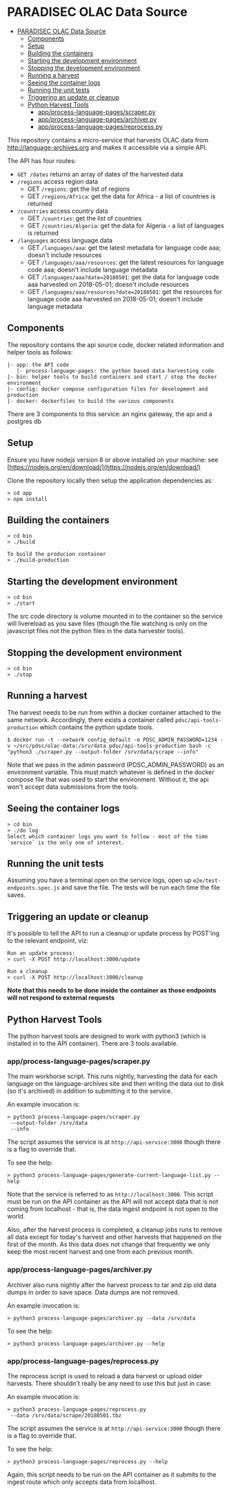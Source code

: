 # PARADISEC OLAC Data Source

<!-- TOC depthFrom:2 depthTo:6 withLinks:1 updateOnSave:1 orderedList:0 -->

- [PARADISEC OLAC Data Source](#paradisec-olac-data-source)
    - [Components](#components)
    - [Setup](#setup)
    - [Building the containers](#building-the-containers)
    - [Starting the development environment](#starting-the-development-environment)
    - [Stopping the development environment](#stopping-the-development-environment)
    - [Running a harvest](#running-a-harvest)
    - [Seeing the container logs](#seeing-the-container-logs)
    - [Running the unit tests](#running-the-unit-tests)
    - [Triggering an update or cleanup](#triggering-an-update-or-cleanup)
    - [Python Harvest Tools](#python-harvest-tools)
        - [app/process-language-pages/scraper.py](#appprocess-language-pagesscraperpy)
        - [app/process-language-pages/archiver.py](#appprocess-language-pagesarchiverpy)
        - [app/process-language-pages/reprocess.py](#appprocess-language-pagesreprocesspy)

<!-- /TOC -->

This repository contains a micro-service that harvests OLAC data from http://language-archives.org
and makes it accessible via a simple API.

The API has four routes:

-   `GET /dates` returns an array of dates of the harvested data
-   `/regions` access region data
    -   GET `/regions`: get the list of regions
    -   GET `/regions/Africa`: get the data for Africa - a list of countries is returned
-   `/countries` access country data
    -   GET `/countries`: get the list of countries
    -   GET `/countries/Algeria`: get the data for Algeria - a list of languages is returned
-   `/languages` access language data
    -   GET `/languages/aaa`: get the latest metadata for language code aaa; doesn't include resources
    -   GET `/languages/aaa/resources`: get the latest resources for language code aaa; doesn't include language metadata
    -   GET `/languages/aaa?date=20180501`: get the data for language code aaa harvested on 2018-05-01; doesn't include resources
    -   GET `/languages/aaa/resources?date=20180501`: get the resources for language code aaa harvested on 2018-05-01; doesn't include language metadata

## Components

The repository contains the api source code, docker related information and helper tools as follows:

```
|- app: the API code
   |- process-language-pages: the python based data harvesting code
|- bin: helper tools to build containers and start / stop the docker environment
|- config: docker compose configuration files for development and production
|- docker: dockerfiles to build the various components
```

There are 3 components to this service: an nginx gateway, the api and a postgres db

## Setup

Ensure you have nodejs version 8 or above installed on your machine: see [https://nodejs.org/en/download/](https://nodejs.org/en/download/)

Clone the repository locally then setup the application dependencies as:

```
> cd app
> npm install
```

## Building the containers

```
> cd bin
> ./build

To build the producion container
> ./build-production
```

## Starting the development environment

```
> cd bin
> ./start
```

The src code directory is volume mounted in to the container so the service will livereload as you save files (though the file watching is only on the javascript files not the python files in the data harvester tools).

## Stopping the development environment

```
> cd bin
> ./stop
```

## Running a harvest

The harvest needs to be run from within a docker container attached to the same network. Accordingly, there exists a container called
`pdsc/api-tools-production` which contains the python update tools.

```
$ docker run -t --network config_default -e PDSC_ADMIN_PASSWORD=1234 -v ~/src/pdsc/olac-data:/srv/data pdsc/api-tools-production bash -c "python3 ./scraper.py --output-folder /srv/data/scrape --info"
```

Note that we pass in the admin password (PDSC_ADMIN_PASSWORD) as an environment variable. This must match whatever is defined in the
docker compose file that was used to start the environment. Without it, the api won't accept data submissions from the tools.

## Seeing the container logs

```
> cd bin
> ./do log
Select which container logs you want to follow - most of the time `service` is the only one of interest.
```

## Running the unit tests

Assuming you have a terminal open on the service logs, open up `e2e/test-endpoints.spec.js` and save the file. The tests will be run each time the file saves.

## Triggering an update or cleanup

It's possible to tell the API to run a cleanup or update process by POST'ing to the relevant endpoint, viz:

```
Run an update process:
> curl -X POST http://localhost:3000/update

Run a cleanup
> curl -X POST http://localhost:3000/cleanup
```

**Note that this needs to be done inside the container as those endpoints will not respond to external requests**

## Python Harvest Tools

The python harvest tools are designed to work with python3 (which is installed in to the API container). There are 3 tools available.

### app/process-language-pages/scraper.py

The main workhorse script. This runs nightly, harvesting the data for each language on the language-archives site and then writing the data out to disk (so it's archived) in addition to submitting it to the service.

An example invocation is:

```
> python3 process-language-pages/scraper.py
 --output-folder /srv/data
 --info
```

The script assumes the service is at `http://api-service:3000` though there is a flag to override that.

To see the help:

```
> python3 process-language-pages/generate-current-language-list.py --help
```

Note that the service is referred to as `http://localhost:3000`. This script must be run on the API container as the API will not accept data that is not coming from localhost - that is, the data ingest endpoint is not open to the world.

Also, after the harvest process is completed, a cleanup jobs runs to remove all data except for today's harvest and other harvests that happened on the first of the month. As this data does not change that frequently we only keep the most recent harvest and one from each previous month.

### app/process-language-pages/archiver.py

Archiver also runs nightly after the harvest process to tar and zip old data dumps in order to save space. Data dumps are not removed.

An example invocation is:

```
> python3 process-language-pages/archiver.py --data /srv/data
```

To see the help:

```
> python3 process-language-pages/archiver.py --help
```

### app/process-language-pages/reprocess.py

The reprocess script is used to reload a data harvest or upload older harvests. There shouldn't really be any need to use this but just in case:

An example invocation is:

```
> python3 process-language-pages/reprocess.py
 --data /srv/data/scrape/20180501.tbz
```

The script assumes the service is at `http://api-service:3000` though there is a flag to override that.

To see the help:

```
> python3 process-language-pages/reprocess.py --help
```

Again, this script needs to be run on the API container as it submits to the ingest route which only accepts data from localhost.
